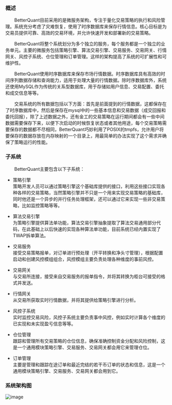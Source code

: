 ### 概述
&emsp;&emsp;BetterQuant目前采用的是微服务架构，专注于量化交易策略的执行和风险管理。系统充分考虑了灾难恢复，使用了时序数据库来保存行情信息。核心目标是为交易员提供可靠、高效的交易环境，并允许快速开发和部署新的交易策略。  

&emsp;&emsp;BetterQuant将整个系统划分为多个独立的服务，每个服务都是一个独立的业务单元。主要的微服务包括策略引擎、算法交易引擎、交易服务、交易网关、行情网关、风控子系统、仓位管理和订单管理。这样的架构提高了系统的可扩展性和可维护性。  

&emsp;&emsp;BetterQuant使用时序数据库来保存市场行情数据。时序数据库具有高效的时间序列数据存储和查询能力，适用于处理大量的行情数据。除时序数据库外，系统还使用MySQL作为传统的关系型数据库，用于存储如用户信息、交易配置、委托和成交信息等等。   

&emsp;&emsp;交易系统的所有数据包括以下方面：首先是前面提到的行情数据，这都保存在了时序数据库中，然后是保存在mysql中的一些基本信息和交易数据（成交回报和委托回报），除了上述数据之外，还有金工的交易策略在运行期间都会有一些中间数据需要保存下来，以便下次启动的时候恢复状态或者其他用途，每个交易策略需要保存的数据都不尽相同，BetterQuant巧妙利用了POSIX的tmpfs，允许用户将要保存的数据存放在内存映射的一个目录上，用最简单的办法实现了这个需求并确保了策略运行的性能。  

### 子系统
&emsp;&emsp;BetterQuant主要包含以下子系统：  

* 策略引擎  
策略开发人员可以通过策略引擎这个基础库提供的接口，利用这些接口实现各种各样的交易策略，当然策略引擎并不只是一个用来实现交易策略的基础库，同时他还是一个异步的并行任务处理框架，还可以通过它来实现一些非交易策略，比如监控策略等等。

* 算法交易引擎  
为策略引擎提供算法单功能，算法交易引擎抽象提取了算法交易通用部分代码，在此基础上以后快速的实现各种算法单功能，目前系统已经内置实现了TWAP拆单算法。

* 交易服务  
接受交易策略报单，对订单进行预处理（开平转换和净头寸管理），根据配置启动和创建风控模组组合，风控模组主要负责处理各种维度的事前风控。

* 交易网关  
与交易所连接，接受来自交易服务的报单指令，并将其转换为柜台可接受的格式并发送。

* 行情网关  
从交易所获取实时行情数据，并将其提供给策略引擎进行分析。

* 风控子系统  
实时监控交易风险，风控子系统主要负责事中风控，例如实时计算各个维度的已实现和未实现盈亏信息等等。  

* 仓位管理  
跟踪和管理所有交易策略的仓位信息，确保准确控制资金分配和风险控制，这是一个通用模块策略引擎、交易服务、交易网关都会用它来管理仓位。  

* 订单管理  
主要是管理和跟踪在途订单和最近完结的若干币订单的状态和信息，这是一个通用模块策略引擎、交易服务、交易网关都会用到它。  

### 系统架构图

![image](https://github.com/byrnexu/bq/assets/24740973/23772694-36fa-4918-a03e-0b5433345b32)


